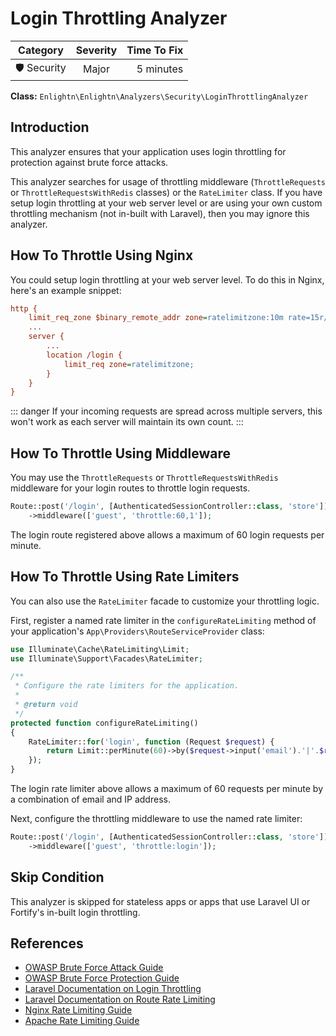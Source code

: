 # Login Throttling Analyzer

| Category       | Severity   | Time To Fix  |
| -------------  |:----------:| ------------:|
| 🛡️ Security    | Major      | 5 minutes    |

**Class:** `Enlightn\Enlightn\Analyzers\Security\LoginThrottlingAnalyzer`

## Introduction

This analyzer ensures that your application uses login throttling for protection against brute force attacks.

This analyzer searches for usage of throttling middleware (`ThrottleRequests` or `ThrottleRequestsWithRedis` classes) or the `RateLimiter` class. If you have setup login throttling at your web server level or are using your own custom throttling mechanism (not in-built with Laravel), then you may ignore this analyzer.

## How To Throttle Using Nginx

You could setup login throttling at your web server level. To do this in Nginx, here's an example snippet:

```ini
http {
    limit_req_zone $binary_remote_addr zone=ratelimitzone:10m rate=15r/m;
    ...
    server {
        ...
        location /login {
            limit_req zone=ratelimitzone;
        }
    }
}
```

::: danger
If your incoming requests are spread across multiple servers, this won't work as each server will maintain its own count.
:::

## How To Throttle Using Middleware

You may use the `ThrottleRequests` or `ThrottleRequestsWithRedis` middleware for your login routes to throttle login requests.

```php
Route::post('/login', [AuthenticatedSessionController::class, 'store'])
    ->middleware(['guest', 'throttle:60,1']);
```

The login route registered above allows a maximum of 60 login requests per minute.

## How To Throttle Using Rate Limiters

You can also use the `RateLimiter` facade to customize your throttling logic.

First, register a named rate limiter in the `configureRateLimiting` method of your application's `App\Providers\RouteServiceProvider` class:

```php
use Illuminate\Cache\RateLimiting\Limit;
use Illuminate\Support\Facades\RateLimiter;

/**
 * Configure the rate limiters for the application.
 *
 * @return void
 */
protected function configureRateLimiting()
{
    RateLimiter::for('login', function (Request $request) {
        return Limit::perMinute(60)->by($request->input('email').'|'.$request->ip());
    });
}
```

The login rate limiter above allows a maximum of 60 requests per minute by a combination of email and IP address.

Next, configure the throttling middleware to use the named rate limiter:

```php
Route::post('/login', [AuthenticatedSessionController::class, 'store'])
    ->middleware(['guest', 'throttle:login']);
```

## Skip Condition

This analyzer is skipped for stateless apps or apps that use Laravel UI or Fortify's in-built login throttling.

## References

- [OWASP Brute Force Attack Guide](https://owasp.org/www-community/attacks/Brute_force_attack)
- [OWASP Brute Force Protection Guide](https://owasp.org/www-community/controls/Blocking_Brute_Force_Attacks)
- [Laravel Documentation on Login Throttling](https://laravel.com/docs/authentication#login-throttling)
- [Laravel Documentation on Route Rate Limiting](https://laravel.com/docs/routing#rate-limiting)
- [Nginx Rate Limiting Guide](https://www.nginx.com/blog/rate-limiting-nginx/)
- [Apache Rate Limiting Guide](https://httpd.apache.org/docs/2.4/mod/mod_ratelimit.html)